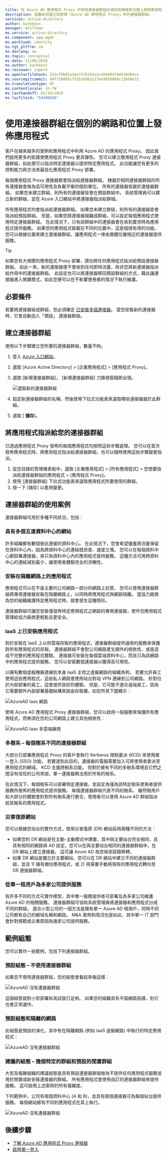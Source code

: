```yaml
---
title: 在 Azure AD 應用程式 Proxy 中使用連接器群組在個別的網路和位置上發佈應用程式 | Microsoft Docs
description: 涵蓋如何建立和管理「Azure AD 應用程式 Proxy」中的連接器群組。
services: active-directory
author: barbkess
manager: mtillman
ms.service: active-directory
ms.component: app-mgmt
ms.workload: identity
ms.tgt_pltfrm: na
ms.devlang: na
ms.topic: conceptual
ms.date: 11/08/2018
ms.author: barbkess
ms.reviewer: japere
ms.openlocfilehash: 52dc78b03a1be73763b5a3c494404f4d439d04ca
ms.sourcegitcommit: d4f728095cf52b109b3117be9059809c12b69e32
ms.translationtype: HT
ms.contentlocale: zh-TW
ms.lasthandoff: 01/10/2019
ms.locfileid: "54198026"
---
```

# <a name="publish-applications-on-separate-networks-and-locations-using-connector-groups"></a>使用連接器群組在個別的網路和位置上發佈應用程式

客戶在越來越多的案例和應用程式中利用 Azure AD 的應用程式 Proxy。 因此我們啟用更多的拓撲使應用程式 Proxy 更具彈性。 您可以建立應用程式 Proxy 連接器群組，如此便可以指派特定連接器以提供特定應用程式。 此功能讓您有更多的控制能力與方法來最佳化應用程式 Proxy 部署。 

每個應用程式 Proxy 連接器都會指派給連接器群組。 隸屬於相同連接器群組的所有連接器會做為高可用性及負載平衡的個別單位。 所有的連接器皆屬於連接器群組。 如果您未建立群組，則所有的連接器皆會在預設群組中。 系統管理員可以建立新的群組，並在 Azure 入口網站中將連接器指派給群組。 

所有應用程式均會指派給連接器群組。 如果您未建立群組，則所有的連接器皆會指派給預設群組。 但是，如果您將連接器組織成群組，可以設定每個應用程式使用特定連接器群組。 在此情況下，只有該群組中的連接器會在收到要求時為應用程式提供服務。 如果您的應用程式裝載在不同的位置中，這是個很有用的功能。 您可以根據位置來建立連接器群組，讓應用程式一律由實體位置相近的連接器提供服務。

>[!TIP] 
>如果您有大規模的應用程式 Proxy 部署，請勿將任何應用程式指派給預設連接器群組。 如此一來，新的連接器便不會收到任何即時流量，除非您將新連接器指派給作用中的連接器群組。 此設定也可以將連接器移回預設群組的方式，藉此讓連接器進入閒置模式，如此您便可以在不影響使用者的情況下執行維護。

## <a name="prerequisites"></a>必要條件
若要將連接器組成群組，您必須確定 [已安裝多個連接器](application-proxy-add-on-premises-application.md)。 當您安裝新的連接器時，它會自動加入「預設」  連接器群組。

## <a name="create-connector-groups"></a>建立連接器群組
使用以下步驟建立您所要的連接器群組，數量不拘。 

1. 登入 [Azure 入口網站](https://portal.azure.com)。
1. 選取 [Azure Active Directory]  >  [企業應用程式]  >  [應用程式 Proxy]。
2. 選取 [新增連接器群組]。 [新增連接器群組] 刀鋒視窗隨即出現。

   ![選取新的連接器群組](./media/application-proxy-connector-groups/new-group.png)

3. 指定新連接器群組的名稱，然後使用下拉式功能表來選取哪些連接器屬於此群組。
4. 選取 [ **儲存**]。

## <a name="assign-applications-to-your-connector-groups"></a>將應用程式指派給您的連接器群組
已透過應用程式 Proxy 發佈的每個應用程式均按照這些步驟處理。 您可以在首次發佈應用程式時，將應用程式指派給連接器群組，也可以隨時使用這些步驟變更指派。   

1. 從您目錄的管理儀表板中，選取 [企業應用程式] > [所有應用程式] > 您想要指派給連接器群組的應用程式 > [應用程式 Proxy]。
2. 使用 [連接器群組] 下拉式功能表來選取應用程式所要使用的群組。
3. 按一下 [儲存]  以套用變更。

## <a name="use-cases-for-connector-groups"></a>連接器群組的使用案例 

連接器群組可用於多種不同狀況，包括：

### <a name="sites-with-multiple-interconnected-datacenters"></a>具有多個互連資料中心的網站

許多組織都有數個彼此連接的資料中心。 在此情況下，您會希望儘量將流量保留在資料中心內，因為跨資料中心的連結既昂貴、速度又慢。 您可以在每個資料中心都部署連接器，來只為資料中心內的應用程式提供服務。 這種方法可將跨資料中心的連結減到最少，讓使用者體驗完全的流暢性。

### <a name="applications-installed-on-isolated-networks"></a>安裝在隔離網路上的應用程式

應用程式可以在不是主要的公司網路一部分的網路上託管。 您可以使用連接器群組將專用連接器安裝在隔離網路上，以同時將應用程式與網路隔離。 當協力廠商為您的組織維護特定應用程式時，就會發生這種情形。 

連接器群組可讓您安裝僅發佈特定應用程式之網路的專用連接器，使外包應用程式管理給協力廠商更輕鬆且更安全。

### <a name="applications-installed-on-iaas"></a>IaaS 上已安裝應用程式 

對於安裝在 IaaS 上以供雲端存取的應用程式，連接器群組提供通用的服務來保護對所有應用程式的存取。 連接器群組不會對公司網路產生額外的相依性，或是造成不完整的應用程式體驗。 連接器可安裝在每個雲端資料中心，而且只為該網路中的應用程式提供服務。 您可以安裝數個連接器以獲得高可用性。

以擁有數個虛擬機器連線到本身 IaaS 主控之虛擬網路的組織為例。 若要允許員工使用這些應用程式，這些私人網路會使用站台對站 VPN 連線到公司網路。 針對位於內部部署的員工，這會提供良好的體驗。 但是，它可能不適合遠端員工，因為它需要額外內部部署基礎結構來路由存取權，如您所見下圖顯示︰

![AzureAD Iaas 網路](./media/application-proxy-connector-groups/application-proxy-iaas-network.png)
  
使用 Azure AD 應用程式 Proxy 連接器群組，您可以啟用一般服務來保護所有應用程式，而無須在您的公司網路上建立其他相依性︰

![AzureAD Iaas 多雲端廠商](./media/application-proxy-connector-groups/application-proxy-multiple-cloud-vendors.png)

### <a name="multi-forest--different-connector-groups-for-each-forest"></a>多樹系 – 每個樹系不同的連接器群組

大部分已部署應用程式 Proxy 的客戶會執行 Kerberos 限制委派 (KCD) 來使用單一登入 (SSO) 功能。 若要達到此目的，連接器的電腦需要加入可將使用者委派至應用程式的網域。 KCD 支援跨樹系功能。 但對於擁有不同的多樹系環境且它們之間沒有信任的公司來說，單一連接器無法用於所有的樹系。 

在此情況下，每個樹系可以部署特定連接器，並設定為僅為該特定樹系使用者提供服務所發佈的應用程式提供服務。 每個連接器群組代表不同的樹系。 雖然租用戶和大部分的體驗會針對所有樹系進行整合，使用者可以使用 Azure AD 群組指派給其樹系的應用程式。
 
### <a name="disaster-recovery-sites"></a>災害復原網站

您可以根據您站台的實作方式，使用災害復原 (DR) 網站採用兩種不同的方法︰

* 如果您的 DR 網站是在主動-主動模式中建置，其中與主要站台完全相同，且具有相同的網路與 AD 設定，您可以在與主要站台相同的連接器群組中，在 DR 網站上建立連接器。 這可讓 Azure AD 為您偵測容錯移轉。
* 如果 DR 網站是獨立於主要網站，您可以在 DR 網站中建立不同的連接器群組，並且 1) 擁有備份應用程式，或 2) 視需要手動將現有的應用程式轉向至 DR 連接器群組。
 
### <a name="serve-multiple-companies-from-a-single-tenant"></a>從單一租用戶為多家公司提供服務

有許多不同的方式可實作模型，其中單一服務提供者可部署及為多家公司維護 Azure AD 的相關服務。 連接器群組可協助系統管理員將連接器和應用程式分成不同的群組。 適合小型公司的一個方法是擁有單一 Azure AD 租用戶，同時不同公司都有自己的網域名稱和網路。 M&A 案例和情況也是如此，其中單一 IT 部門會針對規範或企業原因為幾家公司提供服務。 

## <a name="sample-configurations"></a>範例組態

您可以實作一些範例，包括下列連接器群組。
 
### <a name="default-configuration--no-use-for-connector-groups"></a>預設組態 – 不使用連接器群組

如果您不使用連接器群組，您的組態會看起來像這樣︰

![AzureAD 沒有連接器群組](./media/application-proxy-connector-groups/application-proxy-sample-config-1.png)
 
這個組態就對小型部署和測試就已足夠。 如果您的組織具有平面網路拓撲，則它也會正常運作。
 
### <a name="default-configuration-and-an-isolated-network"></a>預設組態和隔離的網路

此組態是預設的演化，其中有在隔離網路 (例如 IaaS 虛擬網路) 中執行的特定應用程式︰ 

![AzureAD 沒有連接器群組](./media/application-proxy-connector-groups/application-proxy-sample-config-2.png)
 
### <a name="recommended-configuration--several-specific-groups-and-a-default-group-for-idle"></a>建議的組態 – 幾個特定的群組和預設的閒置群組

大型及複雜組織的建議組態是具有預設連接器群組做為不提供任何應用程式服務並用於閒置或新安裝連接器的群組。 所有應用程式會使用自訂的連接器群組來提供服務。 這可啟用上述案例的所有複雜度。

下列範例中，公司有兩個資料中心 (A 和 B)，並具有兩個連接器可為每個站台提供服務。 每個網站都有不同的應用程式在其上執行。 

![AzureAD 沒有連接器群組](./media/application-proxy-connector-groups/application-proxy-sample-config-3.png)
 
## <a name="next-steps"></a>後續步驟

* [了解 Azure AD 應用程式 Proxy 連接器](application-proxy-connectors.md)
* [啟用單一登入](what-is-single-sign-on.md)


